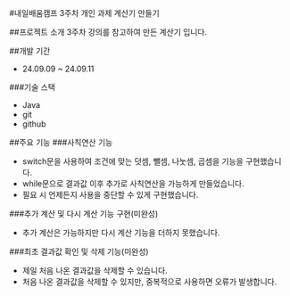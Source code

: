 #내일배움캠프 3주차 개인 과제 
계산기 만들기


##프로젝트 소개
3주차 강의를 참고하여 만든 계산기 입니다.
<br>

##개발 기간
* 24.09.09 ~ 24.09.11

###기술 스택
- Java
- git
- github
  


##주요 기능
###사칙연산 기능
- switch문을 사용하여 조건에 맞는 덧셈, 뺄셈, 나눗셈, 곱셈을 기능을 구현했습니다.
- while문으로 결과값 이후 추가로 사칙연산을 가능하게 만들었습니다.
- 필요 시 언제든지 사용을 중단할 수 있게 구현했습니다.


###추가 계산 및 다시 계산 기능 구현(미완성)
- 추가 계산은 가능하지만 다시 계산 기능을 더하지 못했습니다.

###최초 결과값 확인 및 삭제 기능(미완성)
- 제일 처음 나온 결과값을 삭제할 수 있습니다.
- 처음 나온 결과값을 삭제할 수 있지만, 중복적으로 사용하면 오류가 발생합니다.

